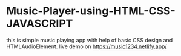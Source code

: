 # Music-Player-using-HTML-CSS-JAVASCRIPT
this is simple music playing app with help of basic CSS design and HTMLAudioElement.
live demo on https://music1234.netlify.app/
